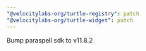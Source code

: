 ```yaml
---
"@velocitylabs-org/turtle-registry": patch
"@velocitylabs-org/turtle-widget": patch
---
```


Bump paraspell sdk to v11.8.2
